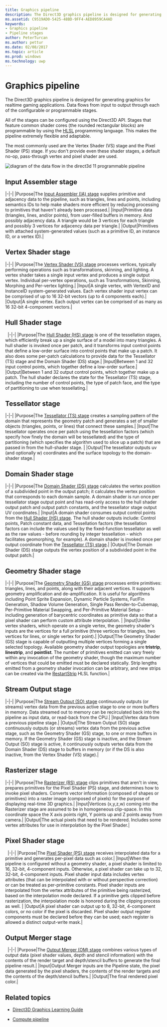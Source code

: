 ```yaml
---
title: Graphics pipeline
description: The Direct3D graphics pipeline is designed for generating graphics for realtime gaming applications. Data flows from input to output through each of the configurable or programmable stages.
ms.assetid: C9519AD0-5425-48BD-9FF4-AED8959CA4AD
keywords:
- Graphics pipeline
- Pipeline stages
author: PeterTurcan
ms.author: pettur
ms.date: 02/08/2017
ms.topic: article
ms.prod: windows
ms.technology: uwp
---
```


# Graphics pipeline


The Direct3D graphics pipeline is designed for generating graphics for realtime gaming applications. Data flows from input to output through each of the configurable or programmable stages.

All of the stages can be configured using the Direct3D API. Stages that feature common shader cores (the rounded rectangular blocks) are programmable by using the [HLSL](https://msdn.microsoft.com/library/windows/desktop/bb509561) programming language. This makes the pipeline extremely flexible and adaptable.

The most commonly used are the Vertex Shader (VS) stage and the Pixel Shader (PS) stage. If you don't provide even these shader stages, a default no-op, pass-through vertex and pixel shader are used.

![diagram of the data flow in the direct3d 11 programmable pipeline](images/d3d11-pipeline-stages.jpg)

## Input Assembler stage

|-|-|
|Purpose|The [Input Assembler (IA) stage](input-assembler-stage--ia-.md) supplies primitive and adjacency data to the pipeline, such as triangles, lines and points, including semantics IDs to help make shaders more efficient by reducing processing to primitives that haven't already been processed.|
|Input|Primitive data (triangles, lines, and/or points), from user-filled buffers in memory. And possibly adjacency data. A triangle would be 3 vertices for each triangle and possibly 3 vertices for adjacency data per triangle.|
|Output|Primitives with attached system-generated values (such as a primitive ID, an instance ID, or a vertex ID).|

## Vertex Shader stage

|-|-|
|Purpose|The [Vertex Shader (VS) stage](vertex-shader-stage--vs-.md) processes vertices, typically performing operations such as transformations, skinning, and lighting. A vertex shader takes a single input vertex and produces a single output vertex. Individual per-vertex operations, such as Transformations, Skinning, Morphing and Per-vertex lighting.|
|Input|A single vertex, with VertexID and InstanceID system-generated values. Each vertex shader input vertex can be comprised of up to 16 32-bit vectors (up to 4 components each).|
|Output|A single vertex. Each output vertex can be comprised of as many as 16 32-bit 4-component vectors.|
 
## Hull Shader stage
 
|-|-|
|Purpose|The [Hull Shader (HS) stage](hull-shader-stage--hs-.md) is one of the tessellation stages, which efficiently break up a single surface of a model into many triangles. A hull shader is invoked once per patch, and it transforms input control points that define a low-order surface into control points that make up a patch. It also does some per-patch calculations to provide data for the Tessellator (TS) stage and the Domain Shader (DS) stage.|
|Input|Between 1 and 32 input control points, which together define a low-order surface.|
|Output|Between 1 and 32 output control points, which together make up a patch. The hull shader declares the state for the Tessellator (TS) stage, including the number of control points, the type of patch face, and the type of partitioning to use when tessellating.|

## Tessellator stage

|-|-|
|Purpose|The [Tessellator (TS) stage](tessellator-stage--ts-.md) creates a sampling pattern of the domain that represents the geometry patch and generates a set of smaller objects (triangles, points, or lines) that connect these samples.|
|Input|The tessellator operates once per patch using the tessellation factors (which specify how finely the domain will be tessellated) and the type of partitioning (which specifies the algorithm used to slice up a patch) that are passed in from the hull-shader stage. |
|Output|The tessellator outputs uv (and optionally w) coordinates and the surface topology to the domain-shader stage.|

## Domain Shader stage

|-|-|
|Purpose|The [Domain Shader (DS) stage](domain-shader-stage--ds-.md) calculates the vertex position of a subdivided point in the output patch; it calculates the vertex position that corresponds to each domain sample. A domain shader is run once per tessellator stage output point and has read-only access to the hull shader output patch and output patch constants, and the tessellator stage output UV coordinates.|
|Input|A domain shader consumes output control points from the [Hull Shader (HS) stage](hull-shader-stage--hs-.md). The hull shader outputs include: Control points, Patch constant data, and Tessellation factors (the tessellation factors can include the values used by the fixed-function tessellator as well as the raw values - before rounding by integer tessellation - which facilitates geomorphing, for example). A domain shader is invoked once per output coordinate from the [Tessellator (TS) stage](tessellator-stage--ts-.md).|
|Output|The Domain Shader (DS) stage outputs the vertex position of a subdivided point in the output patch.|

## Geometry Shader stage

|-|-|
|Purpose|The [Geometry Shader (GS) stage](geometry-shader-stage--gs-.md) processes entire primitives: triangles, lines, and points, along with their adjacent vertices. It supports geometry amplification and de-amplification. It is useful for algorithms including Point Sprite Expansion, Dynamic Particle Systems, Fur/Fin Generation, Shadow Volume Generation, Single Pass Render-to-Cubemap, Per-Primitive Material Swapping, and Per-Primitive Material Setup - including generation of barycentric coordinates as primitive data so that a pixel shader can perform custom attribute interpolation. |
|Input|Unlike vertex shaders, which operate on a single vertex, the geometry shader's inputs are the vertices for a full primitive (three vertices for triangles, two vertices for lines, or single vertex for point).|
|Output|The Geometry Shader (GS) stage is capable of outputting multiple vertices forming a single selected topology. Available geometry shader output topologies are <strong>tristrip</strong>, <strong>linestrip</strong>, and <strong>pointlist</strong>. The number of primitives emitted can vary freely within any invocation of the geometry shader, though the maximum number of vertices that could be emitted must be declared statically. Strip lengths emitted from a geometry shader invocation can be arbitrary, and new strips can be created via the [RestartStrip](https://msdn.microsoft.com/library/windows/desktop/bb509660) HLSL function.|

## Stream Output stage

|-|-|
|Purpose|The [Stream Output (SO) stage](stream-output-stage--so-.md) continuously outputs (or streams) vertex data from the previous active stage to one or more buffers in memory. Data streamed out to memory can be recirculated back into the pipeline as input data, or read-back from the CPU.|
|Input|Vertex data from a previous pipeline stage.|
|Output|The Stream Output (SO) stage continuously outputs (or streams) vertex data from the previous active stage, such as the Geometry Shader (GS) stage, to one or more buffers in memory. If the Geometry Shader (GS) stage is inactive, and the Stream Output (SO) stage is active, it continuously outputs vertex data from the Domain Shader (DS) stage to buffers in memory (or if the DS is also inactive, from the Vertex Shader (VS) stage).|

## Rasterizer stage

|-|-|
|Purpose|The [Rasterizer (RS) stage](rasterizer-stage--rs-.md) clips primitives that aren't in view, prepares primitives for the Pixel Shader (PS) stage, and determines how to invoke pixel shaders. Converts vector information (composed of shapes or primitives) into a raster image (composed of pixels) for the purpose of displaying real-time 3D graphics.|
|Input|Vertices (x,y,z,w) coming into the Rasterizer stage are assumed to be in homogeneous clip-space. In this coordinate space the X axis points right, Y points up and Z points away from camera.|
|Output|The actual pixels that need to be rendered. Includes some vertex attributes for use in interpolation by the Pixel Shader.|

## Pixel Shader stage
 
|-|-|
|Purpose|The [Pixel Shader (PS) stage](pixel-shader-stage--ps-.md) receives interpolated data for a primitive and generates per-pixel data such as color.|
|Input|When the pipeline is configured without a geometry shader, a pixel shader is limited to 16, 32-bit, 4-component inputs. Otherwise, a pixel shader can take up to 32, 32-bit, 4-component inputs. Pixel shader input data includes vertex attributes (that can be interpolated with or without perspective correction) or can be treated as per-primitive constants. Pixel shader inputs are interpolated from the vertex attributes of the primitive being rasterized, based on the interpolation mode declared. If a primitive gets clipped before rasterization, the interpolation mode is honored during the clipping process as well. |
|Output|A pixel shader can output up to 8, 32-bit, 4-component colors, or no color if the pixel is discarded. Pixel shader output register components must be declared before they can be used; each register is allowed a distinct output-write mask.|

## Output Merger stage
 
|-|-|
|Purpose|The [Output Merger (OM) stage](output-merger-stage--om-.md) combines various types of output data (pixel shader values, depth and stencil information) with the contents of the render target and depth/stencil buffers to generate the final pipeline result.|
|Input|Output Merger inputs are the Pipeline state, the pixel data generated by the pixel shaders, the contents of the render targets and the contents of the depth/stencil buffers.|
|Output|The final rendered pixel color.|

## Related topics

- [Direct3D Graphics Learning Guide](index.md)

- [Compute pipeline](compute-pipeline.md)
